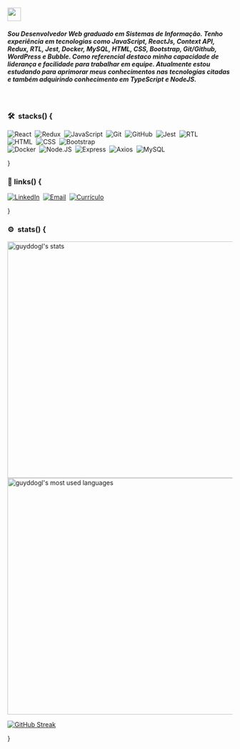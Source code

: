 ### <img src="https://raw.githubusercontent.com/kaueMarques/kaueMarques/master/hi.gif" width="30px" height="30px">

##### Sou Desenvolvedor Web graduado em Sistemas de Informação. Tenho experiência em tecnologias como JavaScript, ReactJs, Context API, Redux, RTL, Jest, Docker, MySQL, HTML, CSS, Bootstrap, Git/Github, WordPress e Bubble. Como referencial destaco minha capacidade de liderança e facilidade para trabalhar em equipe. Atualmente estou estudando para aprimorar meus conhecimentos nas tecnologias citadas e também adquirindo conhecimento em TypeScript e NodeJS.
<br/>

### 🛠 &nbsp;stacks() {

![React](https://img.shields.io/badge/-React-1b374b?style=for-the-badge&logo=React)&nbsp;
![Redux](https://img.shields.io/badge/-Redux-1b374b?style=for-the-badge&logo=Redux)&nbsp;
![JavaScript](https://img.shields.io/badge/-JavaScript-1b374b?style=for-the-badge&logo=javascript)&nbsp;
![Git](https://img.shields.io/badge/-Git-1b374b?style=for-the-badge&logo=git)&nbsp;
![GitHub](https://img.shields.io/badge/-GitHub-1b374b?style=for-the-badge&logo=github)&nbsp;
![Jest](https://img.shields.io/badge/-Jest-1b374b?style=for-the-badge&logo=jest)&nbsp;
![RTL](https://img.shields.io/badge/-RTL-1b374b?style=for-the-badge&logo=RTL)&nbsp; <br>
![HTML](https://img.shields.io/badge/-HTML-1b374b?style=for-the-badge&logo=HTML5)&nbsp;
![CSS](https://img.shields.io/badge/-CSS-1b374b?style=for-the-badge&logo=CSS3&logoColor=1572B6)&nbsp;
![Bootstrap](https://img.shields.io/badge/-Bootstrap-1b374b?style=for-the-badge&logo=Bootstrap)&nbsp; <br>
![Docker](https://img.shields.io/badge/-Docker-1b374b?style=for-the-badge&logo=Docker)&nbsp;
![Node.JS](https://img.shields.io/badge/-Node.js-1b374b?style=for-the-badge&logo=NODE.JS&logoColor=1572B6)&nbsp;
![Express](https://img.shields.io/badge/-Express-1b374b?style=for-the-badge&logo=Express)&nbsp;
![Axios](https://img.shields.io/badge/-Axios-1b374b?style=for-the-badge&logo=Axios)&nbsp;
![MySQL](https://img.shields.io/badge/-MySQL-1b374b?style=for-the-badge&logo=MySQL)&nbsp;
 <!--
![PHP](https://img.shields.io/badge/-PHP-1b374b?style=for-the-badge&logo=PHP)&nbsp;
-->
}

### :link:&nbsp;links() {
<a href="https://linkedin.com/in/guyddogl">![LinkedIn](https://img.shields.io/badge/-LinkedIn-1b374b?style=for-the-badge&logo=LinkedIn)</a>&nbsp;
<a href="mailto:guyddogl@gmail.com">![Email](https://img.shields.io/badge/-Email-1b374b?style=for-the-badge&logo=gmail&logoColor=ffffff)</a>&nbsp;
<a href="https://guyddogl.com/cv/projetos/">![Currículo](https://img.shields.io/badge/-Email-1b374b?style=for-the-badge&logo=gmail&logoColor=ffffff)</a>&nbsp;

}

### ⚙️ &nbsp;stats() {
 
<p align="left">
<img width="530em" src="https://github-readme-stats.vercel.app/api?username=guyddogl&count_private=true&hide=hack&show_icons=true&theme=dracula&title_color=00ccdb&border_color=1b374b&icon_color=00ccdb&bg_color=21282f" alt="guyddogl's stats"/>
<img width="530em" src="https://github-readme-stats.vercel.app/api/top-langs/?username=guyddogl&count_private=true&hide=hack&layout=compact&theme=dracula&title_color=00ccdb&border_color=1b374b&icon_color=00ccdb&bg_color=21282f" alt="guyddogl's most used languages"/>
</p>

[![GitHub Streak](https://github-readme-streak-stats.herokuapp.com?user=guyddogl&theme=prussian&hide_border=true&date_format=j%20M%5B%20Y%5D)](https://git.io/streak-stats)

}
